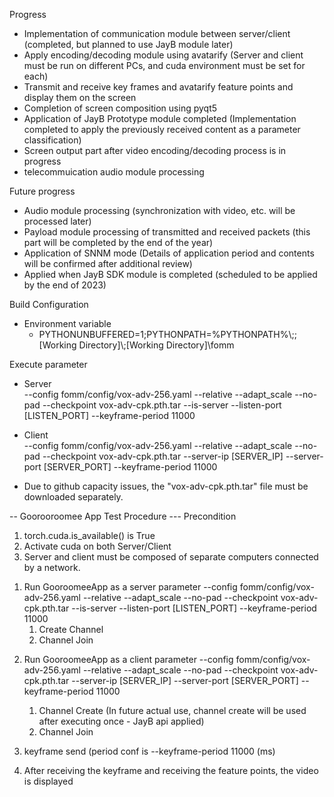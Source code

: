 Progress
- Implementation of communication module between server/client (completed, but planned to use JayB module later)
- Apply encoding/decoding module using avatarify (Server and client must be run on different PCs, and cuda environment must be set for each)
- Transmit and receive key frames and avatarify feature points and display them on the screen
- Completion of screen composition using pyqt5
- Application of JayB Prototype module completed (Implementation completed to apply the previously received content as a parameter classification)
- Screen output part after video encoding/decoding process is in progress
- telecommuication audio module processing 

Future progress
- Audio module processing (synchronization with video, etc. will be processed later)
- Payload module processing of transmitted and received packets (this part will be completed by the end of the year)
- Application of SNNM mode (Details of application period and contents will be confirmed after additional review)
- Applied when JayB SDK module is completed (scheduled to be applied by the end of 2023)

Build Configuration
  * Environment variable
    - PYTHONUNBUFFERED=1;PYTHONPATH=%PYTHONPATH%\\\;\;[Working Directory]\\;[Working Directory]\fomm

Execute parameter
  * Server  
    --config fomm/config/vox-adv-256.yaml --relative --adapt_scale --no-pad --checkpoint vox-adv-cpk.pth.tar --is-server --listen-port [LISTEN_PORT] --keyframe-period 11000
    
  * Client  
    --config fomm/config/vox-adv-256.yaml --relative --adapt_scale --no-pad --checkpoint vox-adv-cpk.pth.tar --server-ip [SERVER_IP] --server-port [SERVER_PORT] --keyframe-period 11000

* Due to github capacity issues, the "vox-adv-cpk.pth.tar" file must be downloaded separately.

-- Goorooroomee App Test Procedure ---
Precondition
1) torch.cuda.is_available() is True
2) Activate cuda on both Server/Client
3) Server and client must be composed of separate computers connected by a network.

1. Run GooroomeeApp as a server
    parameter
	--config fomm/config/vox-adv-256.yaml --relative --adapt_scale --no-pad --checkpoint vox-adv-cpk.pth.tar --is-server --listen-port [LISTEN_PORT] --keyframe-period 11000
	1) Create Channel
	2) Channel Join

2) Run GooroomeeApp as a client
   parameter
	--config fomm/config/vox-adv-256.yaml --relative --adapt_scale --no-pad --checkpoint vox-adv-cpk.pth.tar --server-ip [SERVER_IP] --server-port [SERVER_PORT] --keyframe-period 11000
	1) Channel Create (In future actual use, channel create will be used after executing once - JayB api applied)
	2) Channel Join

3) keyframe send (period conf is --keyframe-period 11000 (ms)
4) After receiving the keyframe and receiving the feature points, the video is displayed